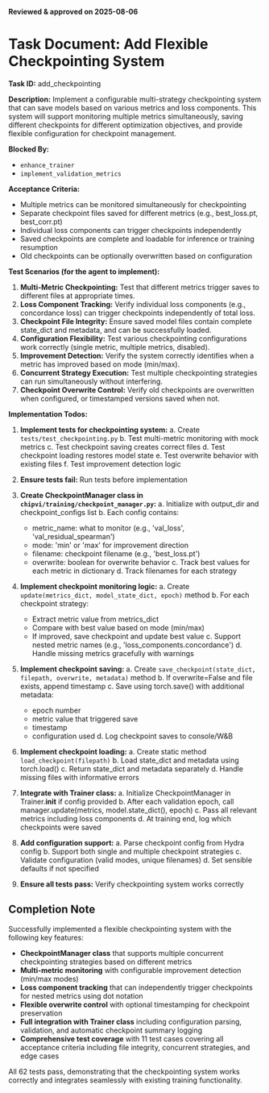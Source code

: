 **Reviewed & approved on 2025-08-06**

# Task Document: Add Flexible Checkpointing System

**Task ID:** add_checkpointing

**Description:**
Implement a configurable multi-strategy checkpointing system that can save models based on various metrics and loss components. This system will support monitoring multiple metrics simultaneously, saving different checkpoints for different optimization objectives, and provide flexible configuration for checkpoint management.

**Blocked By:**
- `enhance_trainer`
- `implement_validation_metrics`

**Acceptance Criteria:**
- Multiple metrics can be monitored simultaneously for checkpointing
- Separate checkpoint files saved for different metrics (e.g., best_loss.pt, best_corr.pt)
- Individual loss components can trigger checkpoints independently
- Saved checkpoints are complete and loadable for inference or training resumption
- Old checkpoints can be optionally overwritten based on configuration

**Test Scenarios (for the agent to implement):**
1. **Multi-Metric Checkpointing:** Test that different metrics trigger saves to different files at appropriate times.
2. **Loss Component Tracking:** Verify individual loss components (e.g., concordance loss) can trigger checkpoints independently of total loss.
3. **Checkpoint File Integrity:** Ensure saved model files contain complete state_dict and metadata, and can be successfully loaded.
4. **Configuration Flexibility:** Test various checkpointing configurations work correctly (single metric, multiple metrics, disabled).
5. **Improvement Detection:** Verify the system correctly identifies when a metric has improved based on mode (min/max).
6. **Concurrent Strategy Execution:** Test multiple checkpointing strategies can run simultaneously without interfering.
7. **Checkpoint Overwrite Control:** Verify old checkpoints are overwritten when configured, or timestamped versions saved when not.

**Implementation Todos:**
1. **Implement tests for checkpointing system:**
   a. Create `tests/test_checkpointing.py`
   b. Test multi-metric monitoring with mock metrics
   c. Test checkpoint saving creates correct files
   d. Test checkpoint loading restores model state
   e. Test overwrite behavior with existing files
   f. Test improvement detection logic

2. **Ensure tests fail:** Run tests before implementation

3. **Create CheckpointManager class in `chipvi/training/checkpoint_manager.py`:**
   a. Initialize with output_dir and checkpoint_configs list
   b. Each config contains:
      - metric_name: what to monitor (e.g., 'val_loss', 'val_residual_spearman')
      - mode: 'min' or 'max' for improvement direction
      - filename: checkpoint filename (e.g., 'best_loss.pt')
      - overwrite: boolean for overwrite behavior
   c. Track best values for each metric in dictionary
   d. Track filenames for each strategy

4. **Implement checkpoint monitoring logic:**
   a. Create `update(metrics_dict, model_state_dict, epoch)` method
   b. For each checkpoint strategy:
      - Extract metric value from metrics_dict
      - Compare with best value based on mode (min/max)
      - If improved, save checkpoint and update best value
   c. Support nested metric names (e.g., 'loss_components.concordance')
   d. Handle missing metrics gracefully with warnings

5. **Implement checkpoint saving:**
   a. Create `save_checkpoint(state_dict, filepath, overwrite, metadata)` method
   b. If overwrite=False and file exists, append timestamp
   c. Save using torch.save() with additional metadata:
      - epoch number
      - metric value that triggered save
      - timestamp
      - configuration used
   d. Log checkpoint saves to console/W&B

6. **Implement checkpoint loading:**
   a. Create static method `load_checkpoint(filepath)`
   b. Load state_dict and metadata using torch.load()
   c. Return state_dict and metadata separately
   d. Handle missing files with informative errors

7. **Integrate with Trainer class:**
   a. Initialize CheckpointManager in Trainer.__init__ if config provided
   b. After each validation epoch, call manager.update(metrics, model.state_dict(), epoch)
   c. Pass all relevant metrics including loss components
   d. At training end, log which checkpoints were saved

8. **Add configuration support:**
   a. Parse checkpoint config from Hydra config
   b. Support both single and multiple checkpoint strategies
   c. Validate configuration (valid modes, unique filenames)
   d. Set sensible defaults if not specified

9. **Ensure all tests pass:** Verify checkpointing system works correctly

## Completion Note

Successfully implemented a flexible checkpointing system with the following key features:
- **CheckpointManager class** that supports multiple concurrent checkpointing strategies based on different metrics
- **Multi-metric monitoring** with configurable improvement detection (min/max modes) 
- **Loss component tracking** that can independently trigger checkpoints for nested metrics using dot notation
- **Flexible overwrite control** with optional timestamping for checkpoint preservation
- **Full integration with Trainer class** including configuration parsing, validation, and automatic checkpoint summary logging
- **Comprehensive test coverage** with 11 test cases covering all acceptance criteria including file integrity, concurrent strategies, and edge cases

All 62 tests pass, demonstrating that the checkpointing system works correctly and integrates seamlessly with existing training functionality.